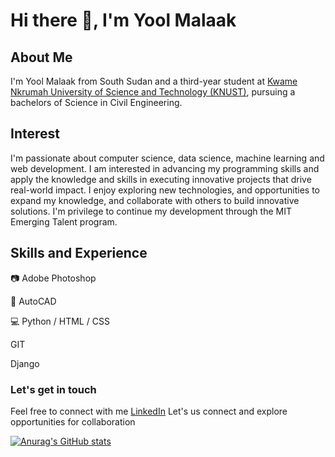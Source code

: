# Hi there 👋, I'm Yool Malaak

## About Me

I'm Yool Malaak from South Sudan and a third-year student at
  [Kwame Nkrumah University of Science and Technology (KNUST)](https://www.knust.edu.gh/),
  pursuing a bachelors of Science in Civil Engineering.

  ## Interest

I'm passionate about computer science, data science, machine learning and web development.
I am interested in advancing my programming skills and apply the knowledge and skills
in executing innovative projects that drive real-world impact.
I enjoy exploring new technologies, and opportunities to expand my knowledge,
and collaborate with others to build innovative solutions.
I'm privilege to continue my development through the MIT Emerging Talent program.

## Skills and Experience

📷 Adobe Photoshop

🗼 AutoCAD

💻 Python / HTML / CSS

 GIT

 Django

### Let's get in touch

Feel free to connect with me [LinkedIn](https://www.linkedin.com/in/yoolmalaak)
Let's us connect and explore opportunities for collaboration

[![Anurag's GitHub stats](https://github-readme-stats.vercel.app/api?username=yoolmalaak)](https://github.com/anuraghazra/github-readme-stats)
